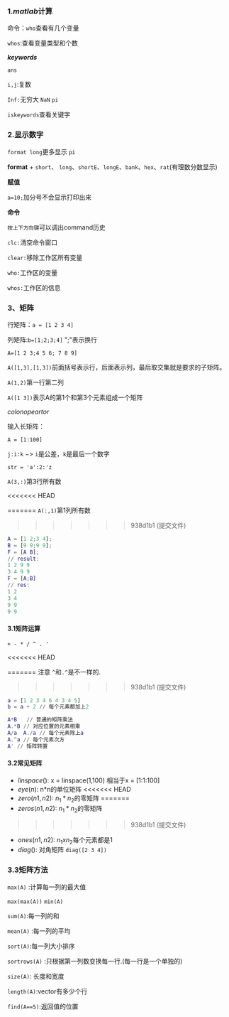 ### 1.**$matlab$计算**

命令：`who`查看有几个变量

`whos`:查看变量类型和个数



**$keywords$**

`ans` 

`i,j`:复数

`Inf:`无穷大   `NaN` `pi`

`iskeywords`查看关键字



### 2.**显示数字**

`format long`更多显示 `pi`

**format**  +  `short`、 `long`、`shortE`、`longE`、`bank`、`hex`、`rat`(有理数分数显示) 

  

**赋值**

`a=10;`加分号不会显示打印出来

**命令**

`按上下方向键`可以调出command历史

`clc:`清空命令窗口

`clear:`移除工作区所有变量

`who:`工作区的变量

`whos:`工作区的信息



### **3、矩阵**

行矩阵：`a = [1 2 3 4]`

列矩阵:`b=[1;2;3;4]` ";"表示换行

`A=[1 2 3;4 5 6; 7 8 9]`

`A([1,3],[1,3])`前面括号表示行，后面表示列，最后取交集就是要求的子矩阵。

`A(1,2)`第一行第二列

`A([1 3])`表示A的第1个和第3个元素组成一个矩阵



$colon opeartor$

输入长矩阵：

`A = [1:100]`

`j:i:k` $->$   `i`是公差，`k`是最后一个数字

`str = 'a':2:'z` 

 `A(3,:)`第3行所有数

<<<<<<< HEAD

=======
`A(:,1)`第1列所有数
>>>>>>> 938d1b1 (提交文件)

```matlab
A = [1 2;3 4];
B = [9 9;9 9];
F = [A B];
// result:
1 2 9 9
3 4 9 9
F = [A;B]
// res:
1 2 
3 4 
9 9
9 9

```



#### 3.1矩阵运算

`+ - * / ^ . '  `

<<<<<<< HEAD

=======
注意 `^`和`.^`是不一样的.
>>>>>>> 938d1b1 (提交文件)

```matlab
a = [1 2 3 4 6 4 3 4 5]
b = a + 2 // 每个元素都加上2

A*B   // 普通的矩阵乘法
A.*B // 对应位置的元素相乘
A/a  A./a // 每个元素除上a
A.^a // 每个元素次方
A' // 矩阵转置

```

#### 3.2常见矩阵

- $linspace()$:  x = linspace(1,100) 相当于x = [1:1:100]
- $eye(n)$: n*n的单位矩阵
<<<<<<< HEAD
- $zero(n1,n2)$: $n_1*n_2$的零矩阵
=======
- $zeros(n1,n2)$: $n_1*n_2$的零矩阵
>>>>>>> 938d1b1 (提交文件)
- $ones(n1,n2)$: $n_1xn_2$每个元素都是1
- $diag()$: 对角矩阵 `diag([2 3 4])`



### 3.3矩阵方法

`max(A)`  :计算每一列的最大值

`max(max(A))`  `min(A)`  

`sum(A)`:每一列的和 

 `mean(A)`  :每一列的平均

`sort(A)`:每一列大小排序

`sortrows(A)` :只根据第一列数变换每一行.(每一行是一个单独的)

`size(A)`: 长度和宽度

`length(A)`:vector有多少个行

`find(A==5)`:返回值的位置





